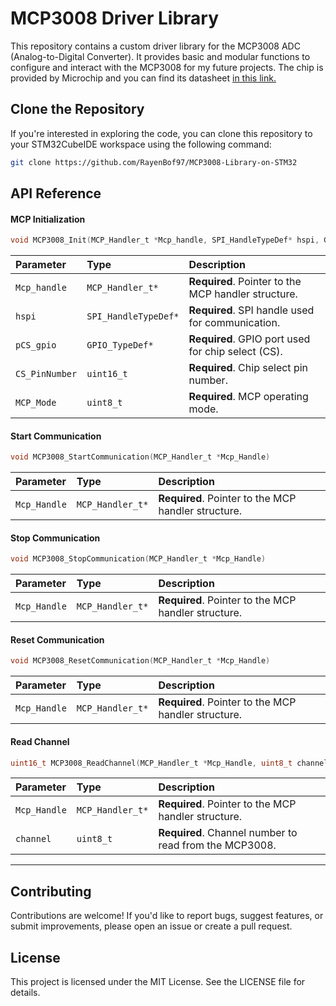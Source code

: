 # MCP3008 Driver Library

This repository contains a custom driver library for the MCP3008 ADC (Analog-to-Digital Converter). It provides basic and modular functions to configure and interact with the MCP3008 for my future projects.
The chip is provided by Microchip and you can find its datasheet [in this link.](https://cdn-shop.adafruit.com/datasheets/MCP3008.pdf) 

## Clone the Repository  
If you're interested in exploring the code, you can clone this repository to your STM32CubeIDE workspace using the following command:  
```bash
git clone https://github.com/RayenBof97/MCP3008-Library-on-STM32
```

## API Reference

#### MCP Initialization

```c
void MCP3008_Init(MCP_Handler_t *Mcp_handle, SPI_HandleTypeDef* hspi, GPIO_TypeDef *pCS_gpio, uint16_t CS_PinNumber, uint8_t MCP_Mode)
```

| Parameter       | Type                 | Description                                                                 |
| :-------------- | :------------------- | :-------------------------------------------------------------------------- |
| `Mcp_handle`    | `MCP_Handler_t*`     | **Required**. Pointer to the MCP handler structure.                         |
| `hspi`          | `SPI_HandleTypeDef*` | **Required**. SPI handle used for communication.                            |
| `pCS_gpio`      | `GPIO_TypeDef*`      | **Required**. GPIO port used for chip select (CS).                          |
| `CS_PinNumber`  | `uint16_t`           | **Required**. Chip select pin number.                                       |
| `MCP_Mode`      | `uint8_t`            | **Required**. MCP operating mode.                                           |

#### Start Communication

```c
void MCP3008_StartCommunication(MCP_Handler_t *Mcp_Handle)
```

| Parameter       | Type             | Description                                                  |
| :-------------- | :--------------- | :----------------------------------------------------------- |
| `Mcp_Handle`    | `MCP_Handler_t*` | **Required**. Pointer to the MCP handler structure.           |

#### Stop Communication

```c
void MCP3008_StopCommunication(MCP_Handler_t *Mcp_Handle)
```

| Parameter       | Type             | Description                                                  |
| :-------------- | :--------------- | :----------------------------------------------------------- |
| `Mcp_Handle`    | `MCP_Handler_t*` | **Required**. Pointer to the MCP handler structure.           |

#### Reset Communication

```c
void MCP3008_ResetCommunication(MCP_Handler_t *Mcp_Handle)
```

| Parameter       | Type             | Description                                                  |
| :-------------- | :--------------- | :----------------------------------------------------------- |
| `Mcp_Handle`    | `MCP_Handler_t*` | **Required**. Pointer to the MCP handler structure.           |

#### Read Channel

```c
uint16_t MCP3008_ReadChannel(MCP_Handler_t *Mcp_Handle, uint8_t channel)
```

| Parameter       | Type             | Description                                                  |
| :-------------- | :--------------- | :----------------------------------------------------------- |
| `Mcp_Handle`    | `MCP_Handler_t*` | **Required**. Pointer to the MCP handler structure.           |
| `channel`       | `uint8_t`        | **Required**. Channel number to read from the MCP3008.        |

---


## Contributing
Contributions are welcome! If you'd like to report bugs, suggest features, or submit improvements, please open an issue or create a pull request.

## License
This project is licensed under the MIT License. See the LICENSE file for details.

                   